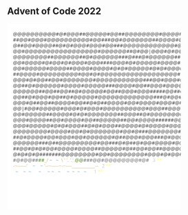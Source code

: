 ## Advent of Code 2022

<a href="https://adventofcode.com/2022"><img src="calendar.svg" width="80%" /></a>
